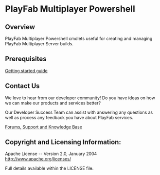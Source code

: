 # PlayFab Multiplayer Powershell

## Overview

PlayFab Multiplayer Powershell cmdlets useful for creating and managing PlayFab Multiplayer Server builds.


## Prerequisites

[Getting started guide](https://docs.microsoft.com/en-us/gaming/playfab/features/multiplayer/servers/quickstart-for-multiplayer-servers-api-powershell)

## Contact Us
We love to hear from our developer community!
Do you have ideas on how we can make our products and services better?

Our Developer Success Team can assist with answering any questions as well as process any feedback you have about PlayFab services.

[Forums, Support and Knowledge Base](https://community.playfab.com/index.html)


## Copyright and Licensing Information:

  Apache License --
  Version 2.0, January 2004
  http://www.apache.org/licenses/

  Full details available within the LICENSE file.

